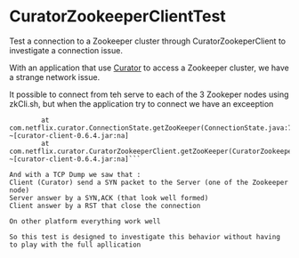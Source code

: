 # CuratorZookeeperClientTest
Test a connection to a Zookeeper cluster through CuratorZookeperClient to investigate a connection issue.

With an application that use [Curator](http://curator.apache.org/curator-client/) to access a Zookeeper cluster, we have a strange network issue.

It possible to connect from teh serve to each of the 3 Zookeper nodes using zkCli.sh, but when the application try to connect we have an exceeption

```Caused by: org.apache.zookeeper.KeeperException$ConnectionLossException: KeeperErrorCode = ConnectionLoss
        at com.netflix.curator.ConnectionState.getZooKeeper(ConnectionState.java:72) ~[curator-client-0.6.4.jar:na]
        at com.netflix.curator.CuratorZookeeperClient.getZooKeeper(CuratorZookeeperClient.java:74) ~[curator-client-0.6.4.jar:na]```

And with a TCP Dump we saw that :
Client (Curator) send a SYN packet to the Server (one of the Zookeeper node)
Server answer by a SYN,ACK (that look well formed)
Client answer by a RST that close the connection

On other platform everything work well

So this test is designed to investigate this behavior without having to play with the full apllication
